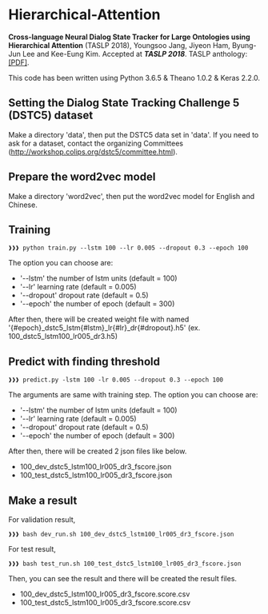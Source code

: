# Hierarchical-Attention 
**Cross-language Neural Dialog State Tracker for Large Ontologies using Hierarchical Attention** (TASLP 2018), Youngsoo Jang, Jiyeon Ham, Byung-Jun Lee and Kee-Eung Kim. Accepted at ***TASLP 2018***. TASLP anthology:[[PDF]](https://ieeexplore.ieee.org/document/8401898/).  

This code has been written using Python 3.6.5 & Theano 1.0.2 & Keras 2.2.0.

## Setting the Dialog State Tracking Challenge 5 (DSTC5) dataset
Make a directory 'data', then put the DSTC5 data set in 'data'. If you need to ask for a dataset, contact the organizing Committees (http://workshop.colips.org/dstc5/committee.html).

## Prepare the word2vec model
Make a directory 'word2vec', then put the word2vec model for English and Chinese.

## Training
```console
❱❱❱ python train.py --lstm 100 --lr 0.005 --dropout 0.3 --epoch 100
```
The option you can choose are:
- '--lstm' the number of lstm units (default = 100)
- '--lr' learning rate (default = 0.005)
- '--dropout' dropout rate (default = 0.5)
- '--epoch' the number of epoch (default = 300)

After then, there will be created weight file with named '{#epoch}_dstc5_lstm{#lstm}_lr{#lr}_dr{#dropout}.h5' (ex. 100_dstc5_lstm100_lr005_dr3.h5)

## Predict with finding threshold
```console
❱❱❱ predict.py -lstm 100 -lr 0.005 --dropout 0.3 --epoch 100
```
The arguments are same with training step.
The option you can choose are:
- '--lstm' the number of lstm units (default = 100)
- '--lr' learning rate (default = 0.005)
- '--dropout' dropout rate (default = 0.5)
- '--epoch' the number of epoch (default = 300)

After then, there will be created 2 json files like below.
* 100_dev_dstc5_lstm100_lr005_dr3_fscore.json </br>
* 100_test_dstc5_lstm100_lr005_dr3_fscore.json </br>

## Make a result
For validation result,
```console
❱❱❱ bash dev_run.sh 100_dev_dstc5_lstm100_lr005_dr3_fscore.json
```
For test result,
```console
❱❱❱ bash test_run.sh 100_test_dstc5_lstm100_lr005_dr3_fscore.json
```
Then, you can see the result and there will be created the result files.
* 100_dev_dstc5_lstm100_lr005_dr3_fscore.score.csv
* 100_test_dstc5_lstm100_lr005_dr3_fscore.score.csv
